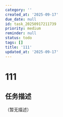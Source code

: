```yaml
---
category: ''
created_at: '2025-09-17'
due_date: null
id: task_20250917211739
priority: medium
reminder: null
status: todo
tags: []
title: '111'
updated_at: '2025-09-17'
---
```


# 111

## 任务描述
（暂无描述）
